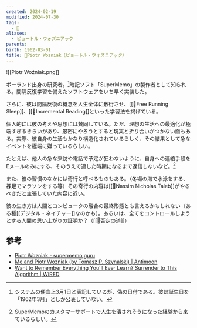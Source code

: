 ```yaml
---
created: 2024-02-19
modified: 2024-07-30
tags:
  - 👤
aliases:
  - ピョートル・ウォズニアック
parents: 
birth: 1962-03-01
title: 👤Piotr Wozniak（ピョートル・ウォズニアック）
---
```

![[Piotr Woźniak.png]]

ポーランド出身の研究者。[^誕生日は3/1ではない]暗記ソフト「SuperMemo」の製作者として知られる。間隔反復学習を備えたソフトウェアをいち早く実装した。

さらに、彼は間隔反復の概念を人生全体に敷衍させ、[[📝Free Running Sleep]]、[[📝Incremental Reading]]といった学習法を掲げている。

個人的には彼の考えや思想には賛同している。ただ、理想の生活への最適化が極端すぎるきらいがあり、厳密にやろうとすると現実と折り合いがつかない面もある。実際、彼自身の生活もかなり構造化されているらしく、その結果として急なイベントを極端に嫌っているらしい。

たとえば、他人の急な来訪や電話で予定が狂わないように、自身への連絡手段をEメールのみにする、そのうえで適した時期になるまで返信しないなど。[^本人の経験から]

[^誕生日は3/1ではない]: システムの便宜上3月1日と表記しているが、偽の日付である。彼は誕生日を「1962年3月」としか公表していない。
[^本人の経験から]: SuperMemoのカスタマーサポートで人生を潰されそうになった経験から来ているらしい。

また、彼の習慣のなかには奇行と呼べるものもある。（冬場の海で水泳をする、裸足でマラソンをする等）その奇行の内容は[[👤Nassim Nicholas Taleb]]がやるべきだと主張していた内容に近い。

彼の生き方は人間とコンピュータの融合の最終形態とも言えるかもしれない（ある種[[デジタル・ネイチャー]]なのかも）。あるいは、全てをコントロールしようとする人間の思い上がりの証明か？（[[📝否定の道]]）

## 参考
- [Piotr Wozniak - supermemo.guru](https://supermemo.guru/wiki/Piotr_Wozniak)
- [Me and Piotr Wozniak (by Tomasz P. Szynalski) | Antimoon](https://www.antimoon.com/other/piotr-wozniak.htm)
- [Want to Remember Everything You'll Ever Learn? Surrender to This Algorithm | WIRED](https://www.wired.com/2008/04/ff-wozniak/?currentPage=all)